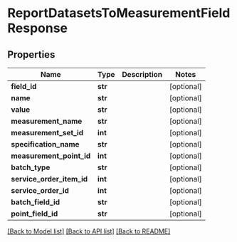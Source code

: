 # ReportDatasetsToMeasurementFieldResponse

## Properties
Name | Type | Description | Notes
------------ | ------------- | ------------- | -------------
**field_id** | **str** |  | [optional] 
**name** | **str** |  | [optional] 
**value** | **str** |  | [optional] 
**measurement_name** | **str** |  | [optional] 
**measurement_set_id** | **int** |  | [optional] 
**specification_name** | **str** |  | [optional] 
**measurement_point_id** | **int** |  | [optional] 
**batch_type** | **str** |  | [optional] 
**service_order_item_id** | **int** |  | [optional] 
**service_order_id** | **int** |  | [optional] 
**batch_field_id** | **str** |  | [optional] 
**point_field_id** | **str** |  | [optional] 

[[Back to Model list]](../README.md#documentation-for-models) [[Back to API list]](../README.md#documentation-for-api-endpoints) [[Back to README]](../README.md)


